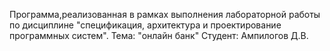 Программа,реализованная в рамках выполнения лабораторной работы по дисциплине "спецификация, архитектура и проектирование программных систем".
Тема: "онлайн банк"
Студент: Ампилогов Д.В.
